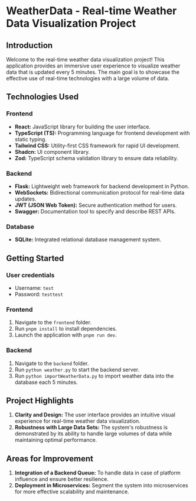 # WeatherData - Real-time Weather Data Visualization Project

## Introduction

Welcome to the real-time weather data visualization project! This application provides an immersive user experience to visualize weather data that is updated every 5 minutes. The main goal is to showcase the effective use of real-time technologies with a large volume of data.

## Technologies Used

### Frontend

-   **React:** JavaScript library for building the user interface.
-   **TypeScript (TS):** Programming language for frontend development with static typing.
-   **Tailwind CSS:** Utility-first CSS framework for rapid UI development.
-   **Shadcn:** UI component library.
-   **Zod:** TypeScript schema validation library to ensure data reliability.

### Backend

-   **Flask:** Lightweight web framework for backend development in Python.
-   **WebSockets:** Bidirectional communication protocol for real-time data updates.
-   **JWT (JSON Web Token):** Secure authentication method for users.
-   **Swagger:** Documentation tool to specify and describe REST APIs.

### Database

-   **SQLite:** Integrated relational database management system.

## Getting Started

### User credentials

-   Username: `test`
-  Password: `testtest`

### Frontend

1.  Navigate to the `frontend` folder.
2.  Run `pnpm install` to install dependencies.
3.  Launch the application with `pnpm run dev`.

### Backend

1.  Navigate to the `backend` folder.
2.  Run `python weather.py` to start the backend server.
3.  Run `python importWeatherData.py` to import weather data into the database each 5 minutes.


## Project Highlights

1.  **Clarity and Design:** The user interface provides an intuitive visual experience for real-time weather data visualization.
2.  **Robustness with Large Data Sets:** The system's robustness is demonstrated by its ability to handle large volumes of data while maintaining optimal performance.

## Areas for Improvement

1.  **Integration of a Backend Queue:** To handle data in case of platform influence and ensure better resilience.
2.  **Deployment in Microservices:** Segment the system into microservices for more effective scalability and maintenance.